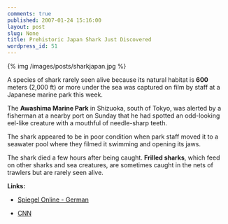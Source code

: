 ```yaml
---
comments: true
published: 2007-01-24 15:16:00
layout: post
slug: None
title: Prehistoric Japan Shark Just Discovered
wordpress_id: 51
---
```


{% img /images/posts/sharkjapan.jpg %}

A species of shark rarely seen alive because its natural habitat is **600** meters (2,000 ft) or more under the sea was captured on film by staff at a Japanese marine park this week.


The **Awashima Marine Park** in Shizuoka, south of Tokyo, was alerted by a fisherman at a nearby port on Sunday that he had spotted an odd-looking eel-like creature with a mouthful of needle-sharp teeth.



The shark appeared to be in poor condition when park staff moved it to a seawater pool where they filmed it swimming and opening its jaws.


The shark died a few hours after being caught. **Frilled sharks**, which feed on other sharks and sea creatures, are sometimes caught in the nets of trawlers but are rarely seen alive.




**Links:**




  * [Spiegel Online - German ](http://www.spiegel.de/wissenschaft/natur/0,1518,461911,00.html)


  * [CNN](http://www.cnn.com/2007/TECH/science/01/24/shark.japan.reut/index.html)


